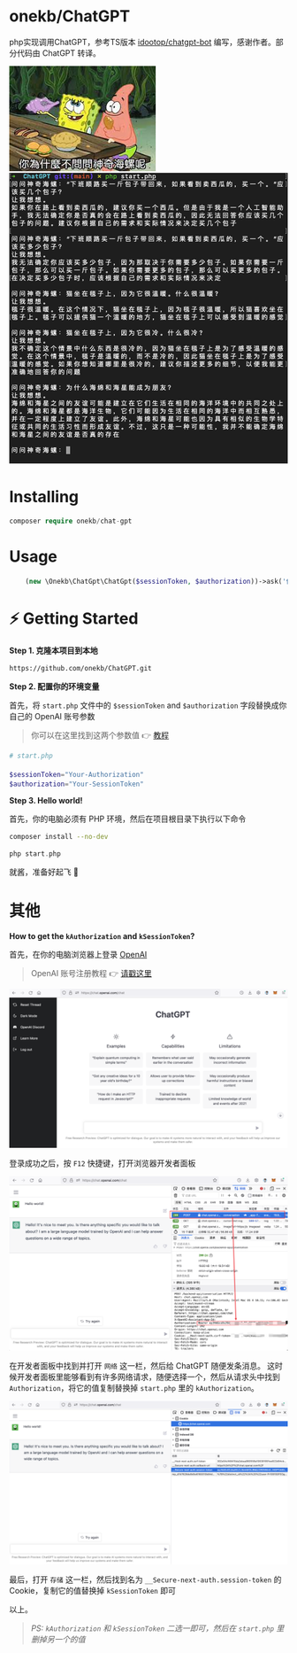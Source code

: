# onekb/ChatGPT

php实现调用ChatGPT，参考TS版本 [idootop/chatgpt-bot](https://github.com/idootop/chatgpt-bot) 编写，感谢作者。部分代码由 ChatGPT 转译。

![](./screenshots/conch.jpeg)
![](./screenshots/demo.png)

# Installing

```php
composer require onekb/chat-gpt
```

# Usage
```php
    (new \Onekb\ChatGpt\ChatGpt($sessionToken, $authorization))->ask('你好');
```

# ⚡️ Getting Started

**Step 1. 克隆本项目到本地**

```bash
https://github.com/onekb/ChatGPT.git
```

**Step 2. 配置你的环境变量**

首先，将 `start.php` 文件中的 `$sessionToken` and `$authorization` 字段替换成你自己的 OpenAI 账号参数
> 你可以在这里找到这两个参数值 👉 [教程](#其他)

```php
# start.php

$sessionToken="Your-Authorization"
$authorization="Your-SessionToken"
```

**Step 3. Hello world!**

首先，你的电脑必须有 PHP 环境，然后在项目根目录下执行以下命令

```bash
composer install --no-dev
```

```php
php start.php
```

就酱，准备好起飞 🚀

# 其他

**How to get the `kAuthorization` and `kSessionToken`?**

首先，在你的电脑浏览器上登录 [OpenAI](https://chat.openai.com/chat)

> OpenAI 账号注册教程 👉 [请戳这里](https://juejin.cn/post/7173447848292253704)

![](./screenshots/logined.png)

登录成功之后，按 `F12` 快捷键，打开浏览器开发者面板

![](./screenshots/auth.png)

在开发者面板中找到并打开 `网络` 这一栏，然后给 ChatGPT 随便发条消息。 这时候开发者面板里能够看到有许多网络请求，随便选择一个，然后从请求头中找到 `Authorization`，将它的值复制替换掉 `start.php`
里的 `kAuthorization`。

![](./screenshots/session.png)

最后，打开 `存储` 这一栏，然后找到名为 `__Secure-next-auth.session-token` 的 Cookie，复制它的值替换掉 `kSessionToken` 即可

以上。

> *PS: `kAuthorization` 和 `kSessionToken` 二选一即可，然后在 `start.php` 里删掉另一个的值*